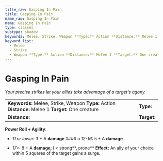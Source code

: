 ```yaml
---
title_raw: Gasping In Pain
title: Gasping In Pain
name_raw: Gasping In Pain
name: Gasping In Pain
type: classes
subtype: shadow
keywords: Melee, Strike, Weapon **Type:** Action **Distance:** Melee 1 **Target:** One creature
keyword_list:
  - Melee
  - Strike
  - Weapon **Type:** Action **Distance:** Melee 1 **Target:** One creature
---
```


# Gasping In Pain

*Your precise strikes let your allies take advantage of a target's agony.*

|                                                                                                     |             |
| :-------------------------------------------------------------------------------------------------- | :---------- |
| **Keywords:** Melee, Strike, Weapon **Type:** Action **Distance:** Melee 1 **Target:** One creature | **Type:**   |
| **Distance:**                                                                                       | **Target:** |

**Power Roll + Agility:**

- *11 or lower:* 3 + A **damage** #### o *12-16:* 5 + A **damage**

- *17+:* 8 + A **damage;** I \< strong\*\*, prone\*\* **Effect:** An ally of your choice within 5 squares of the target gains a surge.
